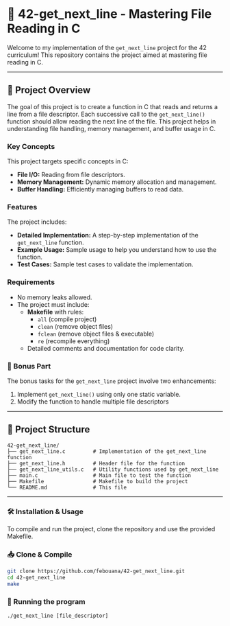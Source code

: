 # 🧩 42-get_next_line - Mastering File Reading in C

Welcome to my implementation of the `get_next_line` project for the 42 curriculum! This repository contains the project aimed at mastering file reading in C.

---

## **📜 Project Overview**
The goal of this project is to create a function in C that reads and returns a line from a file descriptor. Each successive call to the `get_next_line()` function should allow reading the next line of the file. This project helps in understanding file handling, memory management, and buffer usage in C.

### **Key Concepts**
This project targets specific concepts in C:
- **File I/O:** Reading from file descriptors.
- **Memory Management:** Dynamic memory allocation and management.
- **Buffer Handling:** Efficiently managing buffers to read data.

### **Features**
The project includes:
- **Detailed Implementation:** A step-by-step implementation of the `get_next_line` function.
- **Example Usage:** Sample usage to help you understand how to use the function.
- **Test Cases:** Sample test cases to validate the implementation.

### **Requirements**
- No memory leaks allowed.
- The project must include:
  - **Makefile** with rules:
    - `all` (compile project)
    - `clean` (remove object files)
    - `fclean` (remove object files & executable)
    - `re` (recompile everything)
  - Detailed comments and documentation for code clarity.
 
### **🎯 Bonus Part**
The bonus tasks for the `get_next_line` project involve two enhancements:
  1. Implement `get_next_line()` using only one static variable.
  2. Modify the function to handle multiple file descriptors

---

## 📂 Project Structure

```plaintext
42-get_next_line/
├── get_next_line.c         # Implementation of the get_next_line function
├── get_next_line.h         # Header file for the function
├── get_next_line_utils.c   # Utility functions used by get_next_line
├── main.c                  # Main file to test the function
├── Makefile                # Makefile to build the project
└── README.md               # This file
```
---

### **🛠️ Installation & Usage**
To compile and run the project, clone the repository and use the provided Makefile.

### **📥 Clone & Compile**
```sh
git clone https://github.com/febouana/42-get_next_line.git
cd 42-get_next_line
make
```
### **🚀 Running the program**
```
./get_next_line [file_descriptor]
```
